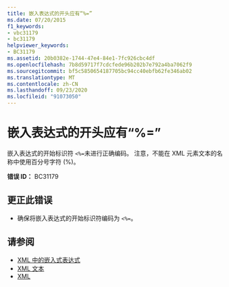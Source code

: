 ```yaml
---
title: 嵌入表达式的开头应有“%=”
ms.date: 07/20/2015
f1_keywords:
- vbc31179
- bc31179
helpviewer_keywords:
- BC31179
ms.assetid: 20b0382e-1744-47e4-84e1-7fc926cbc4df
ms.openlocfilehash: 7b8d59717f7cdcfede96b202b7e792a4ba7062f9
ms.sourcegitcommit: bf5c5850654187705bc94cc40ebfb62fe346ab02
ms.translationtype: MT
ms.contentlocale: zh-CN
ms.lasthandoff: 09/23/2020
ms.locfileid: "91073050"
---
```

# <a name="expected--at-start-of-an-embedded-expression"></a>嵌入表达式的开头应有“%=”

嵌入表达式的开始标识符 `<%=`未进行正确编码。 注意，不能在 XML 元素文本的名称中使用百分号字符 (%)。  
  
 **错误 ID：** BC31179  
  
## <a name="to-correct-this-error"></a>更正此错误  
  
- 确保将嵌入表达式的开始标识符编码为 `<%=`。  
  
## <a name="see-also"></a>请参阅

- [XML 中的嵌入式表达式](../programming-guide/language-features/xml/embedded-expressions-in-xml.md)
- [XML 文本](../language-reference/xml-literals/index.md)
- [XML](../programming-guide/language-features/xml/index.md)
